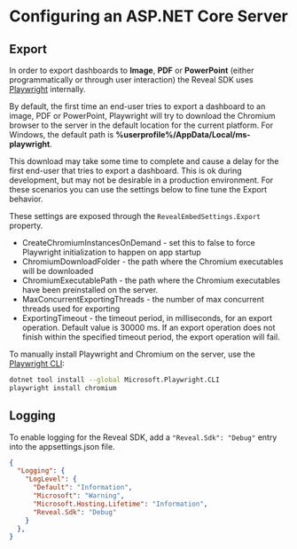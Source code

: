 # Configuring an ASP.NET Core Server

## Export

In order to export dashboards to **Image**, **PDF** or **PowerPoint** (either programmatically or through user interaction) the Reveal SDK uses [Playwright](https://playwright.dev/dotnet/) internally.

By default, the first time an end-user tries to export a dashboard to an image, PDF or PowerPoint, Playwright will try to download the Chromium browser to the server in the default location for the current platform. For Windows, the default path is **%userprofile%/AppData/Local/ms-playwright**.

This download may take some time to complete and cause a delay for the first end-user that tries to export a dashboard. This is ok during development, but may not be desirable in a production environment. For these scenarios you can use the settings below to fine tune the Export behavior.

These settings are exposed through the `RevealEmbedSettings.Export` property.
- CreateChromiumInstancesOnDemand - set this to false to force Playwright initialization to happen on app startup
- ChromiumDownloadFolder - the path where the Chromium executables will be downloaded
- ChromiumExecutablePath - the path where the Chromium executables have been preinstalled on the server.
- MaxConcurrentExportingThreads - the number of max concurrent threads used for exporting
- ExportingTimeout - the timeout period, in milliseconds, for an export operation. Default value is 30000 ms. If an export operation does not finish within the specified timeout period, the export operation will fail.

To manually install Playwright and Chromium on the server, use the [Playwright CLI](https://playwright.dev/dotnet/docs/cli):

```bash
dotnet tool install --global Microsoft.Playwright.CLI
playwright install chromium
```

## Logging
To enable logging for the Reveal SDK, add a `"Reveal.Sdk": "Debug"` entry into the appsettings.json file.
```json title="appsettings.json"
{
  "Logging": {
    "LogLevel": {
      "Default": "Information",
      "Microsoft": "Warning",
      "Microsoft.Hosting.Lifetime": "Information",
      "Reveal.Sdk": "Debug"
    }
  },
}
```
